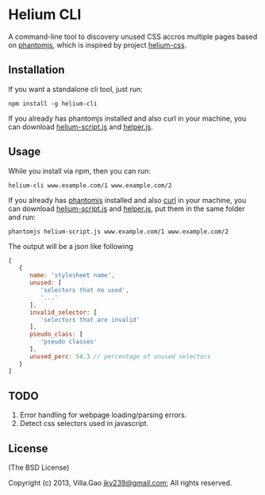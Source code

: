 # Helium CLI

A command-line tool to discovery unused CSS accros multiple pages based on [phantomjs](http://phantonjs.org), which is inspired by project [helium-css](https://github.com/geuis/helium-css).

## Installation

If you want a standalone cli tool, just run:

    npm install -g helium-cli

If you already has phantomjs installed and also curl in your machine, you can download [helium-script.js](./helium-script.js) and [helper.js](./helper.js).

## Usage

While you install via npm, then you can run:

    helium-cli www.example.com/1 www.example.com/2  

If you already has [phantomjs](http://phantomjs.org) installed and also [curl](http://curl.haxx.se/) in your machine, you can download [helium-script.js](./helium-script.js) and [helper.js](./helper.js), put them in the same folder and run:

    phantomjs helium-script.js www.example.com/1 www.example.com/2


The output will be a json like following

```javascript
[
   {
      name: 'stylesheet name',
      unused: [
         'selectors that no used',
         '...'
      ],
      invalid_selector: [
         'selectors that are invalid'
      ],
      pseudo_class: [
         'pseudo classes'
      ],
      unused_perc: 54.3 // percentage of unused selectors
   }
]
```

## TODO

1. Error handling for webpage loading/parsing errors.
2. Detect css selectors used in javascript.

## License

(The BSD License)

Copyright (c) 2013, Villa.Gao <jky239@gmail.com>;
All rights reserved.

